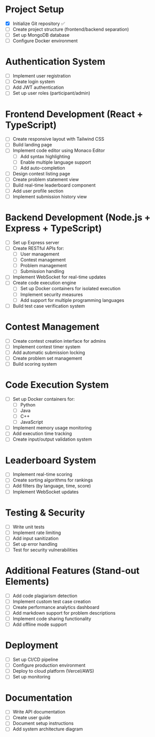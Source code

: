 # Project Setup
- [X] Initialize Git repository ✅
- [ ] Create project structure (frontend/backend separation)
- [ ] Set up MongoDB database
- [ ] Configure Docker environment

# Authentication System
- [ ] Implement user registration
- [ ] Create login system
- [ ] Add JWT authentication
- [ ] Set up user roles (participant/admin)

# Frontend Development (React + TypeScript)
- [ ] Create responsive layout with Tailwind CSS
- [ ] Build landing page
- [ ] Implement code editor using Monaco Editor
  - [ ] Add syntax highlighting
  - [ ] Enable multiple language support
  - [ ] Add auto-completion
- [ ] Design contest listing page
- [ ] Create problem statement view
- [ ] Build real-time leaderboard component
- [ ] Add user profile section
- [ ] Implement submission history view

# Backend Development (Node.js + Express + TypeScript)
- [ ] Set up Express server
- [ ] Create RESTful APIs for:
  - [ ] User management
  - [ ] Contest management
  - [ ] Problem management
  - [ ] Submission handling
- [ ] Implement WebSocket for real-time updates
- [ ] Create code execution engine
  - [ ] Set up Docker containers for isolated execution
  - [ ] Implement security measures
  - [ ] Add support for multiple programming languages
- [ ] Build test case verification system

# Contest Management
- [ ] Create contest creation interface for admins
- [ ] Implement contest timer system
- [ ] Add automatic submission locking
- [ ] Create problem set management
- [ ] Build scoring system

# Code Execution System
- [ ] Set up Docker containers for:
  - [ ] Python
  - [ ] Java
  - [ ] C++
  - [ ] JavaScript
- [ ] Implement memory usage monitoring
- [ ] Add execution time tracking
- [ ] Create input/output validation system

# Leaderboard System
- [ ] Implement real-time scoring
- [ ] Create sorting algorithms for rankings
- [ ] Add filters (by language, time, score)
- [ ] Implement WebSocket updates

# Testing & Security
- [ ] Write unit tests
- [ ] Implement rate limiting
- [ ] Add input sanitization
- [ ] Set up error handling
- [ ] Test for security vulnerabilities

# Additional Features (Stand-out Elements)
- [ ] Add code plagiarism detection
- [ ] Implement custom test case creation
- [ ] Create performance analytics dashboard
- [ ] Add markdown support for problem descriptions
- [ ] Implement code sharing functionality
- [ ] Add offline mode support

# Deployment
- [ ] Set up CI/CD pipeline
- [ ] Configure production environment
- [ ] Deploy to cloud platform (Vercel/AWS)
- [ ] Set up monitoring

# Documentation
- [ ] Write API documentation
- [ ] Create user guide
- [ ] Document setup instructions
- [ ] Add system architecture diagram